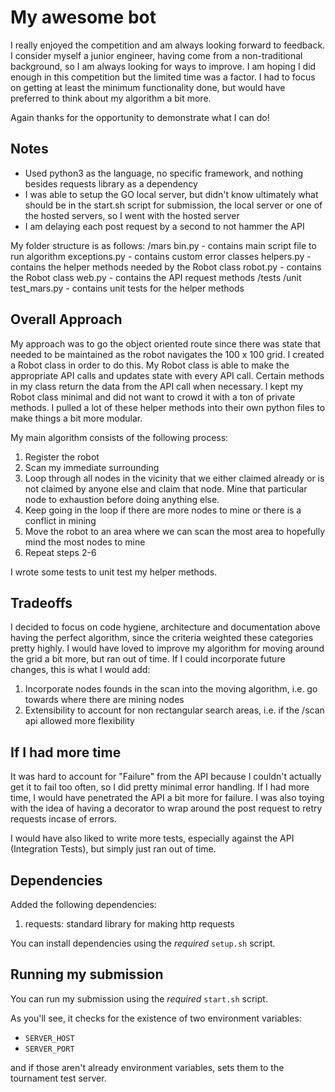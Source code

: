 # My awesome bot

I really enjoyed the competition and am always looking forward to feedback. I consider myself a junior engineer, having come from a non-traditional background, so I am always looking for ways to improve. I am hoping I did enough in this competition but the limited time was a factor. I had to focus on getting at least the minimum functionality done, but would have preferred to think about my algorithm a bit more.

Again thanks for the opportunity to demonstrate what I can do!

## Notes
- Used python3 as the language, no specific framework, and nothing besides requests library as a dependency
- I was able to setup the GO local server, but didn't know ultimately what should be in the start.sh script for submission, the local server or one of the hosted servers, so I went with the hosted server
- I am delaying each post request by a second to not hammer the API

My folder structure is as follows:
/mars
  bin.py - contains main script file to run algorithm
  exceptions.py - contains custom error classes
  helpers.py - contains the helper methods needed by the Robot class
  robot.py - contains the Robot class
  web.py - contains the API request methods
/tests
  /unit
    test_mars.py - contains unit tests for the helper methods

## Overall Approach

My approach was to go the object oriented route since there was state that needed to be maintained as the robot navigates the 100 x 100 grid. I created a Robot class in order to do this. My Robot class is able to make the appropriate API calls and updates state with every API call. Certain methods in my class return the data from the API call when necessary. I kept my Robot class minimal and did not want to crowd it with a ton of private methods. I pulled a lot of these helper methods into their own python files to make things a bit more modular.

My main algorithm consists of the following process:
1) Register the robot
2) Scan my immediate surrounding
3) Loop through all nodes in the vicinity that we either claimed already or is not claimed by anyone else and claim that node. Mine that particular node to exhaustion before doing anything else.
4) Keep going in the loop if there are more nodes to mine or there is a conflict in mining
5) Move the robot to an area where we can scan the most area to hopefully mind the most nodes to mine
6) Repeat steps 2-6

I wrote some tests to unit test my helper methods.

## Tradeoffs

I decided to focus on code hygiene, architecture and documentation above having the perfect algorithm, since the criteria weighted these categories pretty highly. I would have loved to improve my algorithm for moving around the grid a bit more, but ran out of time. If I could incorporate future changes, this is what I would add:
  1) Incorporate nodes founds in the scan into the moving algorithm, i.e. go towards where there are mining nodes
  2) Extensibility to account for non rectangular search areas, i.e. if the /scan api allowed more flexibility

## If I had more time

It was hard to account for "Failure" from the API because I couldn't actually get it to fail too often, so I did pretty minimal error handling. If I had more time, I would have penetrated the API a bit more for failure. I was also toying with the idea of having a decorator to wrap around the post request to retry requests incase of errors.

I would have also liked to write more tests, especially against the API (Integration Tests), but simply just ran out of time.

## Dependencies

Added the following dependencies:
1) requests: standard library for making http requests

You can install dependencies using the *required* `setup.sh` script.

## Running my submission

You can run my submission using the *required* `start.sh` script.

As you'll see, it checks for the existence of two environment variables:
* `SERVER_HOST`
* `SERVER_PORT`

and if those aren't already environment variables, sets them to the tournament test server.
